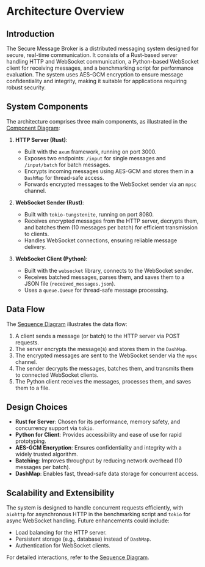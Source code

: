# Architecture Overview

## Introduction
The Secure Message Broker is a distributed messaging system designed for secure, real-time communication. It consists of a Rust-based server handling HTTP and WebSocket communication, a Python-based WebSocket client for receiving messages, and a benchmarking script for performance evaluation. The system uses AES-GCM encryption to ensure message confidentiality and integrity, making it suitable for applications requiring robust security.

## System Components
The architecture comprises three main components, as illustrated in the [Component Diagram](./diagrams/Component_diagram.puml):

1. **HTTP Server (Rust)**:
   - Built with the `axum` framework, running on port 3000.
   - Exposes two endpoints: `/input` for single messages and `/input/batch` for batch messages.
   - Encrypts incoming messages using AES-GCM and stores them in a `DashMap` for thread-safe access.
   - Forwards encrypted messages to the WebSocket sender via an `mpsc` channel.

2. **WebSocket Sender (Rust)**:
   - Built with `tokio-tungstenite`, running on port 8080.
   - Receives encrypted messages from the HTTP server, decrypts them, and batches them (10 messages per batch) for efficient transmission to clients.
   - Handles WebSocket connections, ensuring reliable message delivery.

3. **WebSocket Client (Python)**:
   - Built with the `websocket` library, connects to the WebSocket sender.
   - Receives batched messages, parses them, and saves them to a JSON file (`received_messages.json`).
   - Uses a `queue.Queue` for thread-safe message processing.

## Data Flow
The [Sequence Diagram](./diagrams/Sequence_diagram.puml) illustrates the data flow:
1. A client sends a message (or batch) to the HTTP server via POST requests.
2. The server encrypts the message(s) and stores them in the `DashMap`.
3. The encrypted messages are sent to the WebSocket sender via the `mpsc` channel.
4. The sender decrypts the messages, batches them, and transmits them to connected WebSocket clients.
5. The Python client receives the messages, processes them, and saves them to a file.

## Design Choices
- **Rust for Server**: Chosen for its performance, memory safety, and concurrency support via `tokio`.
- **Python for Client**: Provides accessibility and ease of use for rapid prototyping.
- **AES-GCM Encryption**: Ensures confidentiality and integrity with a widely trusted algorithm.
- **Batching**: Improves throughput by reducing network overhead (10 messages per batch).
- **DashMap**: Enables fast, thread-safe data storage for concurrent access.

## Scalability and Extensibility
The system is designed to handle concurrent requests efficiently, with `aiohttp` for asynchronous HTTP in the benchmarking script and `tokio` for async WebSocket handling. Future enhancements could include:
- Load balancing for the HTTP server.
- Persistent storage (e.g., database) instead of `DashMap`.
- Authentication for WebSocket clients.

For detailed interactions, refer to the [Sequence Diagram](./diagrams/Sequence_diagram.puml).
